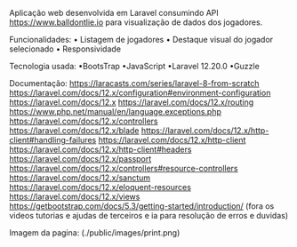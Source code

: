 Aplicação web desenvolvida em Laravel consumindo API https://www.balldontlie.io para visualização de dados dos jogadores.

Funcionalidades:
• Listagem de jogadores
• Destaque visual do jogador selecionado
• Responsividade

Tecnologia usada:
•BootsTrap
•JavaScript
•Laravel 12.20.0
•Guzzle 

Documentação: 
https://laracasts.com/series/laravel-8-from-scratch
https://laravel.com/docs/12.x/configuration#environment-configuration
https://laravel.com/docs/12.x
https://laravel.com/docs/12.x/routing
https://www.php.net/manual/en/language.exceptions.php
https://laravel.com/docs/12.x/controllers
https://laravel.com/docs/12.x/blade
https://laravel.com/docs/12.x/http-client#handling-failures
https://laravel.com/docs/12.x/http-client
https://laravel.com/docs/12.x/http-client#headers
https://laravel.com/docs/12.x/passport
https://laravel.com/docs/12.x/controllers#resource-controllers
https://laravel.com/docs/12.x/sanctum
https://laravel.com/docs/12.x/eloquent-resources
https://laravel.com/docs/12.x/views
https://getbootstrap.com/docs/5.3/getting-started/introduction/
(fora os videos tutorias e ajudas de terceiros e ia para resolução de erros e duvidas)

Imagem da pagina:
(./public/images/print.png)
